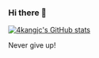 ### Hi there 👋
[![4kangjc's GitHub stats](https://github-readme-stats.vercel.app/api?username=4kangjc&show_icons=true&theme=radical)](https://github.com/4kangjc/4kangjc)

Never give up!

<!--
**4kangjc/4kangjc** is a ✨ _special_ ✨ repository because its `README.md` (this file) appears on your GitHub profile.

Here are some ideas to get you started:

- 🔭 I’m currently working on ...
- 🌱 I’m currently learning ...
- 👯 I’m looking to collaborate on ...
- 🤔 I’m looking for help with ...
- 💬 Ask me about ...
- 📫 How to reach me: ...
- 😄 Pronouns: ...
- ⚡ Fun fact: ...
-->
